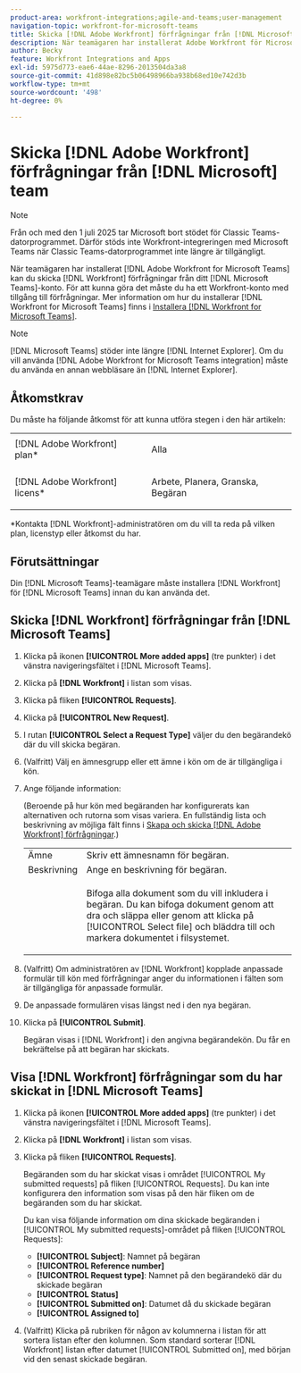 ```yaml
---
product-area: workfront-integrations;agile-and-teams;user-management
navigation-topic: workfront-for-microsoft-teams
title: Skicka [!DNL Adobe Workfront] förfrågningar från [!DNL Microsoft] team
description: När teamägaren har installerat Adobe Workfront för Microsoft Teams kan du skicka in Workfront-förfrågningar från ditt Microsoft Teams-konto. För att kunna göra det måste du ha ett Workfront-konto med tillgång till förfrågningar. Mer information om hur du installerar Workfront för Microsoft Teams finns i Installera Workfront för Microsoft Teams.
author: Becky
feature: Workfront Integrations and Apps
exl-id: 5975d773-eae6-44ae-8296-2013504da3a8
source-git-commit: 41d898e82bc5b06498966ba938b68ed10e742d3b
workflow-type: tm+mt
source-wordcount: '498'
ht-degree: 0%

---
```


# Skicka [!DNL Adobe Workfront] förfrågningar från [!DNL Microsoft] team

>[!NOTE]
>
>Från och med den 1 juli 2025 tar Microsoft bort stödet för Classic Teams-datorprogrammet. Därför stöds inte Workfront-integreringen med Microsoft Teams när Classic Teams-datorprogrammet inte längre är tillgängligt.

När teamägaren har installerat [!DNL Adobe Workfront for Microsoft Teams] kan du skicka [!DNL Workfront] förfrågningar från ditt [!DNL Microsoft Teams]-konto. För att kunna göra det måste du ha ett Workfront-konto med tillgång till förfrågningar. Mer information om hur du installerar [!DNL Workfront for Microsoft Teams] finns i [Installera [!DNL Workfront for Microsoft Teams]](../../workfront-integrations-and-apps/using-workfront-with-microsoft-teams/install-workfront-ms-teams.md).

>[!NOTE]
>
>[!DNL Microsoft Teams] stöder inte längre [!DNL Internet Explorer]. Om du vill använda [!DNL Adobe Workfront for Microsoft Teams integration] måste du använda en annan webbläsare än [!DNL Internet Explorer].


## Åtkomstkrav

Du måste ha följande åtkomst för att kunna utföra stegen i den här artikeln:

<table style="table-layout:auto"> 
 <col> 
 <col> 
 <tbody> 
  <tr> 
   <td role="rowheader">[!DNL Adobe Workfront] plan*</td> 
   <td> <p>Alla</p> </td> 
  </tr> 
  <tr> 
   <td role="rowheader">[!DNL Adobe Workfront] licens*</td> 
   <td> <p>Arbete, Planera, Granska, Begäran</p> </td> 
  </tr> 
 </tbody> 
</table>

&#42;Kontakta [!DNL Workfront]-administratören om du vill ta reda på vilken plan, licenstyp eller åtkomst du har.

## Förutsättningar

Din [!DNL Microsoft Teams]-teamägare måste installera [!DNL Workfront] för [!DNL Microsoft Teams] innan du kan använda det.

## Skicka [!DNL Workfront] förfrågningar från [!DNL Microsoft Teams]

1. Klicka på ikonen **[!UICONTROL More added apps]** (tre punkter) i det vänstra navigeringsfältet i [!DNL Microsoft Teams].

1. Klicka på **[!DNL Workfront]** i listan som visas.
1. Klicka på fliken **[!UICONTROL Requests]**.
1. Klicka på **[!UICONTROL New Request]**.
1. I rutan **[!UICONTROL Select a Request Type]** väljer du den begärandekö där du vill skicka begäran.
1. (Valfritt) Välj en ämnesgrupp eller ett ämne i kön om de är tillgängliga i kön.
1. Ange följande information:

   (Beroende på hur kön med begäranden har konfigurerats kan alternativen och rutorna som visas variera. En fullständig lista och beskrivning av möjliga fält finns i [Skapa och skicka [!DNL Adobe Workfront] förfrågningar](../../manage-work/requests/create-requests/create-submit-requests.md).)

   <table style="table-layout:auto"> 
    <col> 
    <col> 
    <tbody> 
     <tr> 
      <td role="rowheader">Ämne</td> 
      <td>Skriv ett ämnesnamn för begäran.</td> 
     </tr> 
     <tr> 
      <td role="rowheader">Beskrivning</td> 
      <td>Ange en beskrivning för begäran.</td> 
     </tr> 
     <tr> 
      <td role="rowheader"> </td> 
      <td> <p>Bifoga alla dokument som du vill inkludera i begäran. Du kan bifoga dokument genom att dra och släppa eller genom att klicka på [!UICONTROL Select file] och bläddra till och markera dokumentet i filsystemet.</p> </td> 
     </tr> 
    </tbody> 
   </table>

1. (Valfritt) Om administratören av [!DNL Workfront] kopplade anpassade formulär till kön med förfrågningar anger du informationen i fälten som är tillgängliga för anpassade formulär.
1. De anpassade formulären visas längst ned i den nya begäran.
1. Klicka på **[!UICONTROL Submit]**.

   Begäran visas i [!DNL Workfront] i den angivna begärandekön. Du får en bekräftelse på att begäran har skickats.

## Visa [!DNL Workfront] förfrågningar som du har skickat in [!DNL Microsoft Teams]

1. Klicka på ikonen **[!UICONTROL More added apps]** (tre punkter) i det vänstra navigeringsfältet i [!DNL Microsoft Teams].

1. Klicka på **[!DNL Workfront]** i listan som visas.
1. Klicka på fliken **[!UICONTROL Requests]**.

   Begäranden som du har skickat visas i området [!UICONTROL My submitted requests] på fliken [!UICONTROL Requests]. Du kan inte konfigurera den information som visas på den här fliken om de begäranden som du har skickat.

   Du kan visa följande information om dina skickade begäranden i [!UICONTROL My submitted requests]-området på fliken [!UICONTROL Requests]:

   * **[!UICONTROL Subject]**: Namnet på begäran
   * **[!UICONTROL Reference number]**
   * **[!UICONTROL Request type]**: Namnet på den begärandekö där du skickade begäran
   * **[!UICONTROL Status]**
   * **[!UICONTROL Submitted on]**: Datumet då du skickade begäran
   * **[!UICONTROL Assigned to]**

1. (Valfritt) Klicka på rubriken för någon av kolumnerna i listan för att sortera listan efter den kolumnen. Som standard sorterar [!DNL Workfront] listan efter datumet [!UICONTROL Submitted on], med början vid den senast skickade begäran.
